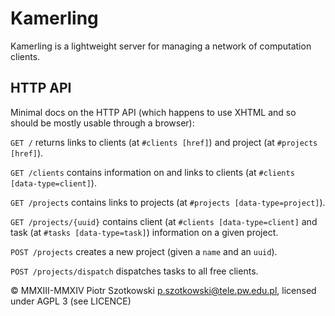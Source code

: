 Kamerling
=========

Kamerling is a lightweight server for managing a network of computation clients.

HTTP API
--------

Minimal docs on the HTTP API (which happens to use XHTML and so should be mostly usable through a browser):

`GET /` returns links to clients (at `#clients [href]`) and project (at `#projects [href]`).

`GET /clients` contains information on and links to clients (at `#clients [data-type=client]`).

`GET /projects` contains links to projects (at `#projects [data-type=project]`).

`GET /projects/{uuid}` contains client (at `#clients [data-type=client]` and task (at `#tasks [data-type=task]`) information on a given project.

`POST /projects` creates a new project (given a `name` and an `uuid`).

`POST /projects/dispatch` dispatches tasks to all free clients.

© MMXIII-MMXIV Piotr Szotkowski <p.szotkowski@tele.pw.edu.pl>, licensed under AGPL 3 (see LICENCE)
